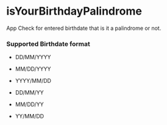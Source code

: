 # isYourBirthdayPalindrome
 App Check for  entered birthdate that  is it a palindrome or not.

 
 ### Supported Birthdate format


-  DD/MM/YYYY

-  MM/DD/YYYY

-  YYYY/MM/DD

-  DD/MM/YY

-  MM/DD/YY 

-  YY/MM/DD   
 
 
